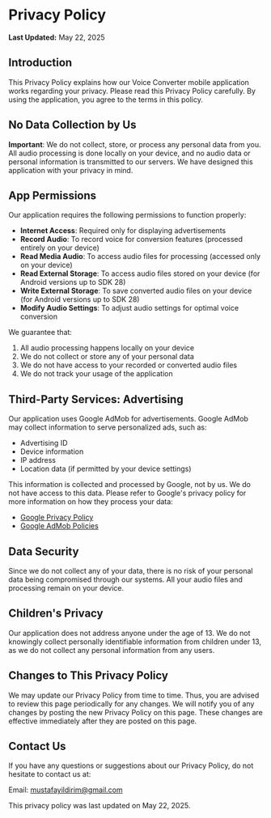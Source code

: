 # Privacy Policy

**Last Updated:** May 22, 2025

## Introduction

This Privacy Policy explains how our Voice Converter mobile application works regarding your privacy. Please read this Privacy Policy carefully. By using the application, you agree to the terms in this policy.

## No Data Collection by Us

**Important**: We do not collect, store, or process any personal data from you. All audio processing is done locally on your device, and no audio data or personal information is transmitted to our servers. We have designed this application with your privacy in mind.

## App Permissions

Our application requires the following permissions to function properly:

- **Internet Access**: Required only for displaying advertisements
- **Record Audio**: To record voice for conversion features (processed entirely on your device)
- **Read Media Audio**: To access audio files for processing (accessed only on your device)
- **Read External Storage**: To access audio files stored on your device (for Android versions up to SDK 28)
- **Write External Storage**: To save converted audio files on your device (for Android versions up to SDK 28)
- **Modify Audio Settings**: To adjust audio settings for optimal voice conversion

We guarantee that:
1. All audio processing happens locally on your device
2. We do not collect or store any of your personal data
3. We do not have access to your recorded or converted audio files
4. We do not track your usage of the application

## Third-Party Services: Advertising

Our application uses Google AdMob for advertisements. Google AdMob may collect information to serve personalized ads, such as:
- Advertising ID
- Device information
- IP address
- Location data (if permitted by your device settings)

This information is collected and processed by Google, not by us. We do not have access to this data. Please refer to Google's privacy policy for more information on how they process your data:
- [Google Privacy Policy](https://policies.google.com/privacy)
- [Google AdMob Policies](https://support.google.com/admob/answer/6128543)

## Data Security

Since we do not collect any of your data, there is no risk of your personal data being compromised through our systems. All your audio files and processing remain on your device.

## Children's Privacy

Our application does not address anyone under the age of 13. We do not knowingly collect personally identifiable information from children under 13, as we do not collect any personal information from any users.

## Changes to This Privacy Policy

We may update our Privacy Policy from time to time. Thus, you are advised to review this page periodically for any changes. We will notify you of any changes by posting the new Privacy Policy on this page. These changes are effective immediately after they are posted on this page.

## Contact Us

If you have any questions or suggestions about our Privacy Policy, do not hesitate to contact us at:

Email: mustafayildirim@gmail.com

This privacy policy was last updated on May 22, 2025.  